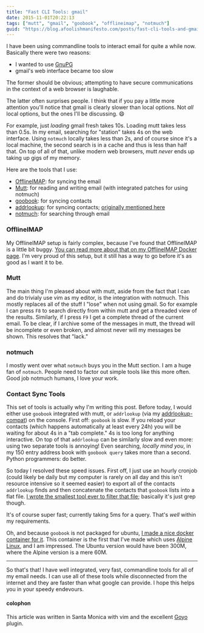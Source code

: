 ```yaml
---
title: "Fast CLI Tools: gmail"
date: 2015-11-01T20:22:13
tags: ["mutt", "gmail", "goobook", "offlineimap", "notmuch"]
guid: "https://blog.afoolishmanifesto.com/posts/fast-cli-tools-and-gmail"
---
```

I have been using commandline tools to interact email for quite a while now.
Basically there were two reasons:

 * I wanted to use [GnuPG](https://www.gnupg.org/)
 * gmail's web interface became too slow

The former should be obvious; attempting to have secure communications in the
context of a web browser is laughable.

The latter often surprises people.  I think that if you pay a little more
attention you'll notice that gmail is clearly slower than local options.  Not
*all* local options, but the ones I'll be discussing. 😄

For example, just *loading* gmail fresh takes 10s.  Loading mutt takes less than
0.5s.  In my email, searching for "station" takes 4s on the web interface.
Using `notmuch` locally takes less than 2s, and of course since it's a local
machine, the second search is in a cache and thus is less than half that.  On
top of all of that, unlike modern web browsers, mutt *never* ends up taking up
gigs of my memory.

Here are the tools that I use:

 * [OfflineIMAP](http://offlineimap.org/): for syncing the email
 * [Mutt](https://github.com/frioux/dotfiles#install-mutt): for reading and writing email (with integrated patches for using notmuch)
 * [goobook](https://pypi.python.org/pypi/goobook): for syncing contacts
 * [addrlookup](https://raw.githubusercontent.com/spaetz/vala-notmuch/static-sources/src/addrlookup.c): for syncing contacts; [originally mentioned here](http://dbp.io/essays/2013-06-29-hackers-replacement-for-gmail.html)
 * [notmuch](https://notmuchmail.org/): for searching through email

### OfflineIMAP

My OfflineIMAP setup is fairly complex, because I've found that OfflineIMAP is a
little bit buggy.  [You can read more about that on my OfflineIMAP Docker
page](https://hub.docker.com/r/frew/offlineimap/).  I'm very proud of this
setup, but it still has a way to go before it's as good as I want it to be.

### Mutt

The main thing I'm pleased about with mutt, aside from the fact that I can and
do trivialy use vim as my editor, is the integration with notmuch.  This mostly
replaces all of the stuff I "lose" when not using gmail.  So for example I can
press `F8` to search directly from within mutt and get a threaded view of the
results.  Similarly, if I press `F9` I get a complete thread of the current
email.  To be clear, if I archive some of the messages in mutt, the thread will
be incomplete or even broken, and almost never will my messages be shown.  This
resolves that "lack."

### notmuch

I mostly went over what `notmuch` buys you in the Mutt section.  I am a huge fan
of `notmuch`.  People need to factor out simple tools like this more often.
Good job notmuch humans, I love your work.

### Contact Sync Tools

This set of tools is actually why I'm writing this post.  Before today, I would
either use `goobook` integrated with mutt, or `addrlookup` (via my
[addrlookup-compat](https://github.com/frioux/dotfiles/blob/c4767ad337aab3a6d38e8e07f650d23878b0810d/bin/addrlookup-compat))
on the console.  First off: `goobook` is slow.  If you reload your contacts
(which happens automatically at least every 24h) you will be waiting for about
4s in a "tab complete."  4s is too long for anything interactive.  On top of
that `addrlookup` can be similarly slow and even more: using two separate tools
is annoying!  Even searching, *locally mind you*, in my 150 entry address book
with `goobook query` takes more than a second.  Python programmers: do better.

So today I resolved these speed issues.  First off, I just use an hourly cronjob
(could likely be daily but my computer is rarely on all day and this isn't
resource intensive so it seemed easier) to export all of the contacts
`addrlookup` finds and then concatenate the contacts that `goobook` lists into a
flat file.  [I wrote the smallest tool ever to filter that
file](https://github.com/frioux/dotfiles/blob/c4767ad337aab3a6d38e8e07f650d23878b0810d/bin/addrlookup-fast);
basically it's just grep though.

It's of course super fast; currently taking 5ms for a query.  That's *well*
within my requirements.

Oh, and because `goobook` is not packaged for ubuntu, [I made a nice docker
container for it](https://hub.docker.com/r/frew/goobook/).  This container is
the first that I've made which uses [Alpine Linux](http://alpinelinux.org/), and
I am impressed.  The Ubuntu version would have been 300M, where the Alpine
version is a mere 60M.

---

So that's that!  I have well integrated, very fast, commandline tools for all of
my email needs.  I can use all of these tools while disconnected from the
internet and they are faster than what google can provide.  I hope this helps
you in your speedy endevours.

#### colophon

This article was written in Santa Monica with vim and the excellent
[Goyo](https://github.com/junegunn/goyo.vim) plugin.
